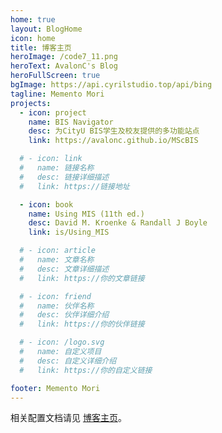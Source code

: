 ```yaml
---
home: true
layout: BlogHome
icon: home
title: 博客主页
heroImage: /code7_11.png
heroText: AvalonC's Blog
heroFullScreen: true
bgImage: https://api.cyrilstudio.top/api/bing
tagline: Memento Mori
projects:
  - icon: project
    name: BIS Navigator
    desc: 为CityU BIS学生及校友提供的多功能站点
    link: https://avalonc.github.io/MScBIS

  # - icon: link
  #   name: 链接名称
  #   desc: 链接详细描述
  #   link: https://链接地址

  - icon: book
    name: Using MIS (11th ed.)
    desc: David M. Kroenke & Randall J Boyle 
    link: is/Using_MIS

  # - icon: article
  #   name: 文章名称
  #   desc: 文章详细描述
  #   link: https://你的文章链接

  # - icon: friend
  #   name: 伙伴名称
  #   desc: 伙伴详细介绍
  #   link: https://你的伙伴链接

  # - icon: /logo.svg
  #   name: 自定义项目
  #   desc: 自定义详细介绍
  #   link: https://你的自定义链接

footer: Memento Mori
---
```



相关配置文档请见 [博客主页](https://theme-hope.vuejs.press/zh/guide/blog/home/)。

